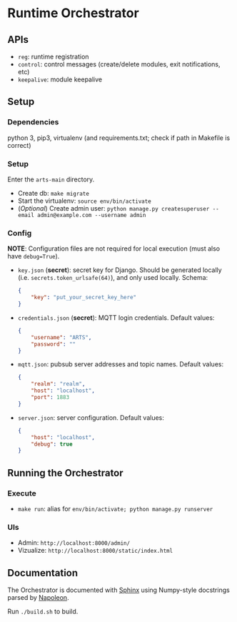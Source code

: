 # Runtime Orchestrator

## APIs

- ```reg```: runtime registration
- ```control```: control messages (create/delete modules, exit notifications, etc)
- ```keepalive```: module keepalive

## Setup

### Dependencies
python 3, pip3, virtualenv (and requirements.txt; check if path in Makefile is correct)

### Setup

Enter the ```arts-main``` directory.
- Create db: ```make migrate```
- Start the virtualenv: ```source env/bin/activate```
- (*Optional*) Create admin user: ```python manage.py createsuperuser --email admin@example.com --username admin```

### Config

**NOTE**: Configuration files are not required for local execution (must also have ```debug=True```).

- ```key.json``` (**secret**): secret key for Django. Should be generated locally (i.e. ```secrets.token_urlsafe(64)```), and only used locally. Schema:
    ```json
    {
        "key": "put_your_secret_key_here"
    }
    ```

- ```credentials.json``` (**secret**): MQTT login credentials. Default values:
    ```json
    {
        "username": "ARTS",
        "password": ""
    }
    ```

- ```mqtt.json```: pubsub server addresses and topic names. Default values:
    ```json
    {
        "realm": "realm",
        "host": "localhost",
        "port": 1883
    }
    ```

- ```server.json```: server configuration. Default values:
    ```JSON
    {
        "host": "localhost",
        "debug": true
    }
    ```

## Running the Orchestrator

### Execute
- ```make run```: alias for ```env/bin/activate; python manage.py runserver```

### UIs
- Admin: `http://localhost:8000/admin/`
- Vizualize: `http://localhost:8000/static/index.html`

## Documentation

The Orchestrator is documented with [Sphinx](https://www.sphinx-doc.org/en/master/index.html) using
Numpy-style docstrings parsed by [Napoleon](https://sphinxcontrib-napoleon.readthedocs.io/en/latest/).

Run ```./build.sh``` to build.
